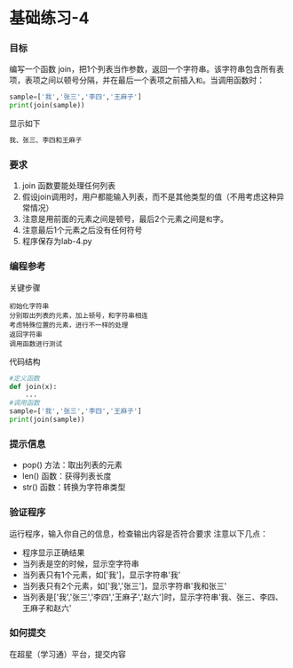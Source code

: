 # 基础练习-4

### 目标
编写一个函数 join，把1个列表当作参数，返回一个字符串。该字符串包含所有表项，表项之间以顿号分隔，并在最后一个表项之前插入`和`。当调用函数时：
```python
sample=['我','张三','李四','王麻子']
print(join(sample))
```
显示如下
```sh
我、张三、李四和王麻子
```
### 要求
1. join 函数要能处理任何列表
2. 假设join调用时，用户都能输入列表，而不是其他类型的值（不用考虑这种异常情况）
3. 注意是用前面的元素之间是顿号，最后2个元素之间是`和`字。
4. 注意最后1个元素之后没有任何符号
5. 程序保存为lab-4.py

### 编程参考
关键步骤
```
初始化字符串
分别取出列表的元素，加上顿号，和字符串相连
考虑特殊位置的元素，进行不一样的处理
返回字符串
调用函数进行测试
```
代码结构
```python
#定义函数
def join(x):
    ...
#调用函数
sample=['我','张三','李四','王麻子']
print(join(sample))
```

### 提示信息
- pop() 方法：取出列表的元素
- len() 函数：获得列表长度
- str() 函数：转换为字符串类型

### 验证程序
运行程序，输入你自己的信息，检查输出内容是否符合要求
注意以下几点：
- 程序显示正确结果
- 当列表是空的时候，显示空字符串
- 当列表只有1个元素，如['我']，显示字符串'我'
- 当列表只有2个元素，如['我','张三']，显示字符串'我和张三'
- 当列表是['我','张三','李四','王麻子','赵六']时，显示字符串'我、张三、李四、王麻子和赵六'

### 如何提交
在超星（学习通）平台，提交内容